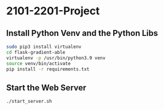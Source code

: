 # 2101-2201-Project

## Install Python Venv and the Python Libs
```sh
sudo pip3 install virtualenv
cd flask-gradient-able
virtualenv -p /usr/bin/python3.9 venv
source venv/bin/activate
pip install -r requirements.txt
```
## Start the Web Server
```sh
./start_server.sh
```
